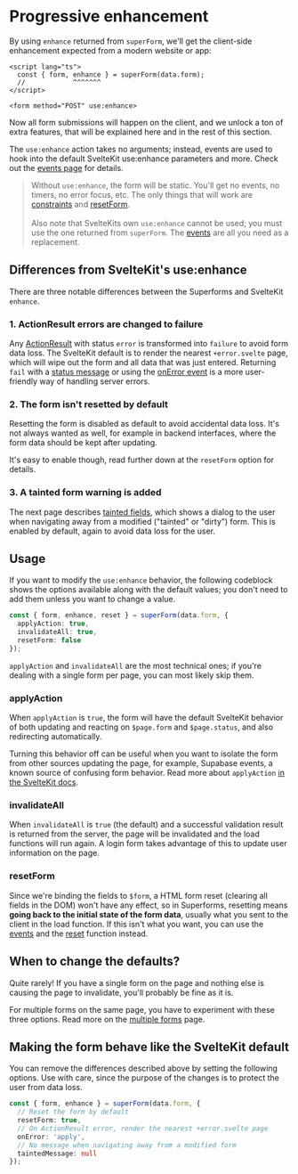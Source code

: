 <script lang="ts">
  import Head from '$lib/Head.svelte'
  import Next from '$lib/Next.svelte'
  import { concepts } from '$lib/navigation/sections'

	export let data;
</script>

# Progressive enhancement

<Head title="Progressive enhancement with use:enhance" />

By using `enhance` returned from `superForm`, we'll get the client-side enhancement expected from a modern website or app:

```svelte
<script lang="ts">
  const { form, enhance } = superForm(data.form);
  //            ^^^^^^^
</script>

<form method="POST" use:enhance>
```

Now all form submissions will happen on the client, and we unlock a ton of extra features, that will be explained here and in the rest of this section.

The `use:enhance` action takes no arguments; instead, events are used to hook into the default SvelteKit use:enhance parameters and more. Check out the [events page](/concepts/events) for details.

> Without `use:enhance`, the form will be static. You'll get no events, no timers, no error focus, etc. The only things that will work are [constraints](/concepts/client-validation#constraints) and [resetForm](/concepts/enhance#resetform).<br><br>Also note that SvelteKits own `use:enhance` cannot be used; you must use the one returned from `superForm`. The [events](/concepts/events) are all you need as a replacement.

## Differences from SvelteKit's use:enhance

There are three notable differences between the Superforms and SvelteKit `enhance`.

### 1. ActionResult errors are changed to failure

Any [ActionResult](https://kit.svelte.dev/docs/types#public-types-actionresult) with status `error` is transformed into `failure` to avoid form data loss. The SvelteKit default is to render the nearest `+error.svelte` page, which will wipe out the form and all data that was just entered. Returning `fail` with a [status message](/concepts/messages) or using the [onError event](/concepts/events#onerror) is a more user-friendly way of handling server errors.

### 2. The form isn't resetted by default

Resetting the form is disabled as default to avoid accidental data loss. It's not always wanted as well, for example in backend interfaces, where the form data should be kept after updating. 

It's easy to enable though, read further down at the `resetForm` option for details.

### 3. A tainted form warning is added

The next page describes [tainted fields](/concepts/tainted), which shows a dialog to the user when navigating away from a modified ("tainted" or "dirty") form. This is enabled by default, again to avoid data loss for the user.

## Usage

If you want to modify the `use:enhance` behavior, the following codeblock shows the options available along with the default values; you don't need to add them unless you want to change a value.

```ts
const { form, enhance, reset } = superForm(data.form, {
  applyAction: true,
  invalidateAll: true,
  resetForm: false
});
```

`applyAction` and `invalidateAll` are the most technical ones; if you're dealing with a single form per page, you can most likely skip them.

### applyAction

When `applyAction` is `true`, the form will have the default SvelteKit behavior of both updating and reacting on `$page.form` and `$page.status`, and also redirecting automatically.

Turning this behavior off can be useful when you want to isolate the form from other sources updating the page, for example, Supabase events, a known source of confusing form behavior. Read more about `applyAction` [in the SvelteKit docs](https://kit.svelte.dev/docs/form-actions#progressive-enhancement-applyaction).

### invalidateAll

When `invalidateAll` is `true` (the default) and a successful validation result is returned from the server, the page will be invalidated and the load functions will run again. A login form takes advantage of this to update user information on the page.

### resetForm

Since we're binding the fields to `$form`, a HTML form reset (clearing all fields in the DOM) won't have any effect, so in Superforms, resetting means **going back to the initial state of the form data**, usually what you sent to the client in the load function. If this isn't what you want, you can use the [events](/concepts/events) and the [reset](/api#superform-return-type) function instead.

## When to change the defaults?

Quite rarely! If you have a single form on the page and nothing else is causing the page to invalidate, you'll probably be fine as it is.

For multiple forms on the same page, you have to experiment with these three options. Read more on the [multiple forms](/concepts/multiple-forms) page.

## Making the form behave like the SvelteKit default

You can remove the differences described above by setting the following options. Use with care, since the purpose of the changes is to protect the user from data loss.

```ts
const { form, enhance } = superForm(data.form, {
  // Reset the form by default
  resetForm: true,
  // On ActionResult error, render the nearest +error.svelte page
  onError: 'apply',
  // No message when navigating away from a modified form
  taintedMessage: null
});
```

<Next section={concepts} />
